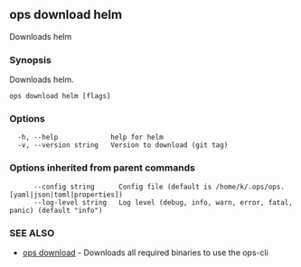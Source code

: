 ## ops download helm

Downloads helm

### Synopsis

Downloads helm.

```
ops download helm [flags]
```

### Options

```
  -h, --help             help for helm
  -v, --version string   Version to download (git tag)
```

### Options inherited from parent commands

```
      --config string      Config file (default is /home/k/.ops/ops.[yaml|json|toml|properties])
      --log-level string   Log level (debug, info, warn, error, fatal, panic) (default "info")
```

### SEE ALSO

* [ops download](ops_download.md)	 - Downloads all required binaries to use the ops-cli

